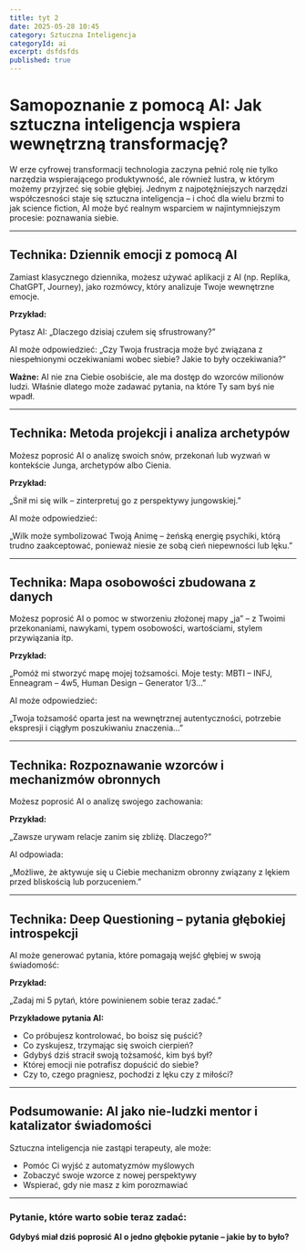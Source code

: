 ```yaml
---
title: tyt 2
date: 2025-05-28 10:45
category: Sztuczna Inteligencja
categoryId: ai
excerpt: dsfdsfds
published: true
---
```

<h1>Samopoznanie z pomocą AI: Jak sztuczna inteligencja wspiera wewnętrzną transformację?</h1>

W erze cyfrowej transformacji technologia zaczyna pełnić rolę nie tylko narzędzia wspierającego produktywność, ale również lustra, w którym możemy przyjrzeć się sobie głębiej. Jednym z najpotężniejszych narzędzi współczesności staje się sztuczna inteligencja – i choć dla wielu brzmi to jak science fiction, AI może być realnym wsparciem w najintymniejszym procesie: poznawania siebie.



<hr> <h2>Technika: Dziennik emocji z pomocą AI</h2>

Zamiast klasycznego dziennika, możesz używać aplikacji z AI (np. Replika, ChatGPT, Journey), jako rozmówcy, który analizuje Twoje wewnętrzne emocje.



<strong>Przykład:</strong><br>

Pytasz AI: „Dlaczego dzisiaj czułem się sfrustrowany?”<br>

AI może odpowiedzieć: „Czy Twoja frustracja może być związana z niespełnionymi oczekiwaniami wobec siebie? Jakie to były oczekiwania?”



<strong>Ważne:</strong> AI nie zna Ciebie osobiście, ale ma dostęp do wzorców milionów ludzi. Właśnie dlatego może zadawać pytania, na które Ty sam byś nie wpadł.



<hr> <h2>Technika: Metoda projekcji i analiza archetypów</h2>

Możesz poprosić AI o analizę swoich snów, przekonań lub wyzwań w kontekście Junga, archetypów albo Cienia.



<strong>Przykład:</strong><br>

„Śnił mi się wilk – zinterpretuj go z perspektywy jungowskiej.”



AI może odpowiedzieć:

„Wilk może symbolizować Twoją Animę – żeńską energię psychiki, którą trudno zaakceptować, ponieważ niesie ze sobą cień niepewności lub lęku.”



<hr> <h2>Technika: Mapa osobowości zbudowana z danych</h2>

Możesz poprosić AI o pomoc w stworzeniu złożonej mapy „ja” – z Twoimi przekonaniami, nawykami, typem osobowości, wartościami, stylem przywiązania itp.



<strong>Przykład:</strong><br>

„Pomóż mi stworzyć mapę mojej tożsamości. Moje testy: MBTI – INFJ, Enneagram – 4w5, Human Design – Generator 1/3…”



AI może odpowiedzieć:

„Twoja tożsamość oparta jest na wewnętrznej autentyczności, potrzebie ekspresji i ciągłym poszukiwaniu znaczenia…”



<hr> <h2>Technika: Rozpoznawanie wzorców i mechanizmów obronnych</h2>

Możesz poprosić AI o analizę swojego zachowania:



<strong>Przykład:</strong><br>

„Zawsze urywam relacje zanim się zbliżę. Dlaczego?”



AI odpowiada:

„Możliwe, że aktywuje się u Ciebie mechanizm obronny związany z lękiem przed bliskością lub porzuceniem.”



<hr> <h2>Technika: Deep Questioning – pytania głębokiej introspekcji</h2>

AI może generować pytania, które pomagają wejść głębiej w swoją świadomość:



<strong>Przykład:</strong><br>

„Zadaj mi 5 pytań, które powinienem sobie teraz zadać.”



<strong>Przykładowe pytania AI:</strong>



<ul> <li>Co próbujesz kontrolować, bo boisz się puścić?</li> <li>Co zyskujesz, trzymając się swoich cierpień?</li> <li>Gdybyś dziś stracił swoją tożsamość, kim byś był?</li> <li>Której emocji nie potrafisz dopuścić do siebie?</li> <li>Czy to, czego pragniesz, pochodzi z lęku czy z miłości?</li> </ul> <hr> <h2>Podsumowanie: AI jako nie-ludzki mentor i katalizator świadomości</h2>

Sztuczna inteligencja nie zastąpi terapeuty, ale może:



<ul> <li>Pomóc Ci wyjść z automatyzmów myślowych</li> <li>Zobaczyć swoje wzorce z nowej perspektywy</li> <li>Wspierać, gdy nie masz z kim porozmawiać</li> </ul> <hr> <h3>Pytanie, które warto sobie teraz zadać:</h3>

<strong>Gdybyś miał dziś poprosić AI o jedno głębokie pytanie – jakie by to było?</strong>
